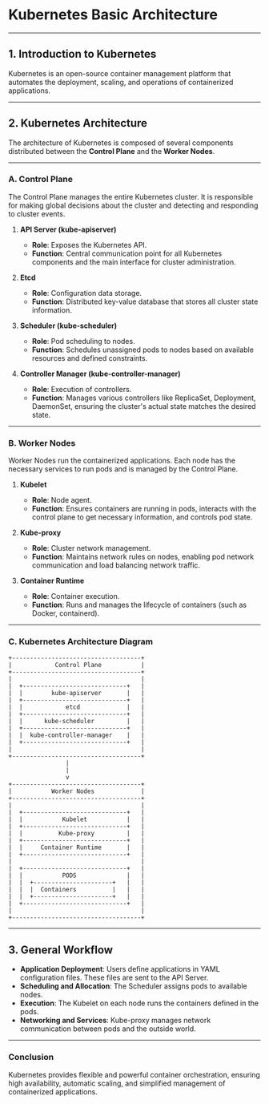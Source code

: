 
# Kubernetes Basic Architecture

---

## 1. Introduction to Kubernetes

Kubernetes is an open-source container management platform that automates the deployment, scaling, and operations of containerized applications.

---

## 2. Kubernetes Architecture

The architecture of Kubernetes is composed of several components distributed between the **Control Plane** and the **Worker Nodes**.

---

### A. Control Plane

The Control Plane manages the entire Kubernetes cluster. It is responsible for making global decisions about the cluster and detecting and responding to cluster events.

1. **API Server (kube-apiserver)**
   - **Role**: Exposes the Kubernetes API.
   - **Function**: Central communication point for all Kubernetes components and the main interface for cluster administration.

2. **Etcd**
   - **Role**: Configuration data storage.
   - **Function**: Distributed key-value database that stores all cluster state information.

3. **Scheduler (kube-scheduler)**
   - **Role**: Pod scheduling to nodes.
   - **Function**: Schedules unassigned pods to nodes based on available resources and defined constraints.

4. **Controller Manager (kube-controller-manager)**
   - **Role**: Execution of controllers.
   - **Function**: Manages various controllers like ReplicaSet, Deployment, DaemonSet, ensuring the cluster's actual state matches the desired state.

---

### B. Worker Nodes

Worker Nodes run the containerized applications. Each node has the necessary services to run pods and is managed by the Control Plane.

1. **Kubelet**
   - **Role**: Node agent.
   - **Function**: Ensures containers are running in pods, interacts with the control plane to get necessary information, and controls pod state.

2. **Kube-proxy**
   - **Role**: Cluster network management.
   - **Function**: Maintains network rules on nodes, enabling pod network communication and load balancing network traffic.

3. **Container Runtime**
   - **Role**: Container execution.
   - **Function**: Runs and manages the lifecycle of containers (such as Docker, containerd).

---

### C. Kubernetes Architecture Diagram

```plaintext
+------------------------------------+
|            Control Plane           |
+------------------------------------+
|                                    |
|  +-----------------------------+   |
|  |        kube-apiserver       |   |
|  +-----------------------------+   |
|  |            etcd             |   |
|  +-----------------------------+   |
|  |      kube-scheduler         |   |
|  +-----------------------------+   |
|  |  kube-controller-manager    |   |
|  +-----------------------------+   |
|                                    |
+------------------------------------+
                |
                |
                v
+------------------------------------+
|           Worker Nodes             |
+------------------------------------+
|                                    |
|  +-----------------------------+   |
|  |           Kubelet           |   |
|  +-----------------------------+   |
|  |          Kube-proxy         |   |
|  +-----------------------------+   |
|  |     Container Runtime       |   |
|  +-----------------------------+   |
|                                    |
|  +-----------------------------+   |
|  |           PODS              |   |
|  |  +----------------------+   |   |
|  |  |  Containers          |   |   |
|  |  +----------------------+   |   |
|  +-----------------------------+   |
|                                    |
+------------------------------------+
```

---

## 3. General Workflow

- **Application Deployment**: Users define applications in YAML configuration files. These files are sent to the API Server.
- **Scheduling and Allocation**: The Scheduler assigns pods to available nodes.
- **Execution**: The Kubelet on each node runs the containers defined in the pods.
- **Networking and Services**: Kube-proxy manages network communication between pods and the outside world.

---

### Conclusion

Kubernetes provides flexible and powerful container orchestration, ensuring high availability, automatic scaling, and simplified management of containerized applications.

